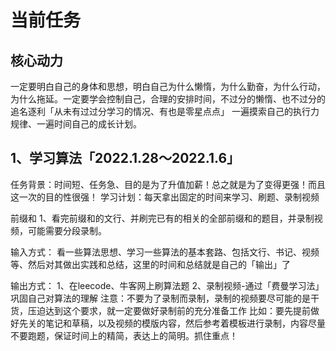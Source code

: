 # 当前任务

## 核心动力

一定要明白自己的身体和思想，明白自己为什么懒惰，为什么勤奋，为什么行动，为什么拖延。一定要学会控制自己，合理的安排时间，不过分的懒惰、也不过分的追名逐利「从未有过过分学习的情况、有也是零星点点」
一遍摸索自己的执行力规律、一遍时间自己的成长计划。

## 1、学习算法「2022.1.28～2022.1.6」

任务背景：时间短、任务急、目的是为了升值加薪！总之就是为了变得更强！而且这一次的目的性很强！
学习计划：每天拿出固定的时间来学习、刷题、录制视频

前缀和
1、看完前缀和的文行、并刷完已有的相关的全部前缀和的题目，并录制视频，可能需要分段录制。

输入方式：
看一些算法思想、学习一些算法的基本套路、包括文行、书记、视频等、然后对其做出实践和总结，这里的时间和总结就是自己的「输出」了

输出方式：
1、在leecode、牛客网上刷算法题
2、录制视频-通过「费曼学习法」巩固自己对算法的理解
注意：不要为了录制而录制，录制的视频要尽可能的是干货，压迫达到这个要求，就一定要做好录制前的充分准备工作
比如：要先提前做好先关的笔记和草稿，以及视频的模版内容，然后参考着模板进行录制，内容尽量不要跑题，保证时间上的精简，表达上的简明。抓住重点！